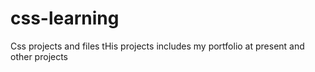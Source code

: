 # css-learning
Css projects and files
tHis projects includes my portfolio at present and other projects
